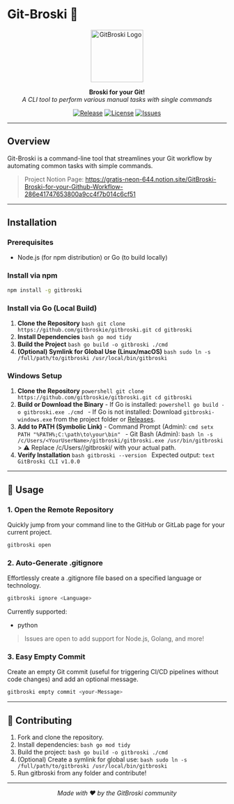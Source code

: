 # Git-Broski 🚀

<p align="center">
  <img src="https://raw.githubusercontent.com/gitbroskie/gitbroski/main/assets/logo.png" alt="GitBroski Logo" width="120"/>
</p>

<p align="center">
  <strong>Broski for your Git!</strong><br>
  <em>A CLI tool to perform various manual tasks with single commands</em>
</p>

<p align="center">
  <a href="https://github.com/gitbroskie/gitbroski/releases"><img src="https://img.shields.io/github/v/release/gitbroskie/gitbroski?style=flat-square" alt="Release"></a>
  <a href="https://github.com/gitbroskie/gitbroski/blob/main/LICENSE.md"><img src="https://img.shields.io/github/license/gitbroskie/gitbroski?style=flat-square" alt="License"></a>
  <a href="https://github.com/gitbroskie/gitbroski/issues"><img src="https://img.shields.io/github/issues/gitbroskie/gitbroski?style=flat-square" alt="Issues"></a>
</p>

---

## Overview

Git-Broski is a command-line tool that streamlines your Git workflow by automating common tasks with simple commands.

> Project Notion Page: https://gratis-neon-644.notion.site/GitBroski-Broski-for-your-Github-Workflow-286e41747653800a9cc4f7b014c6cf51

---

## Installation

### Prerequisites

- Node.js (for npm distribution) or Go (to build locally)

### Install via npm

```bash
npm install -g gitbroski
```

### Install via Go (Local Build)

1. **Clone the Repository**
		```bash
		git clone https://github.com/gitbroskie/gitbroski.git
		cd gitbroski
		```
2. **Install Dependencies**
		```bash
		go mod tidy
		```
3. **Build the Project**
		```bash
		go build -o gitbroski ./cmd
		```
4. **(Optional) Symlink for Global Use (Linux/macOS)**
		```bash
		sudo ln -s /full/path/to/gitbroski /usr/local/bin/gitbroski
		```

### Windows Setup

1. **Clone the Repository**
		```powershell
		git clone https://github.com/gitbroskie/gitbroski.git
		cd gitbroski
		```
2. **Build or Download the Binary**
		- If Go is installed:
			```powershell
			go build -o gitbroski.exe ./cmd
			```
		- If Go is not installed: Download `gitbroski-windows.exe` from the project folder or [Releases](https://github.com/gitbroskie/gitbroski/releases).
3. **Add to PATH (Symbolic Link)**
		- Command Prompt (Admin):
			```cmd
			setx PATH "%PATH%;C:\path\to\your\bin"
			```
		- Git Bash (Admin):
			```bash
			ln -s /c/Users/<YourUserName>/gitbroski/gitbroski.exe /usr/bin/gitbroski
			```
            > ⚠️ Replace /c/Users/<YourUserName>/gitbroski/ with your actual path.
5. **Verify Installation**
		```bash
		gitbroski --version
		```
		Expected output:
		```text
		GitBroski CLI v1.0.0
		```

---

## 🚀 Usage

### 1. Open the Remote Repository

Quickly jump from your command line to the GitHub or GitLab page for your current project.

```bash
gitbroski open
```

### 2. Auto-Generate .gitignore

Effortlessly create a .gitignore file based on a specified language or technology.

```bash
gitbroski ignore <Language>
```

Currently supported:
- python

> Issues are open to add support for Node.js, Golang, and more!

### 3. Easy Empty Commit

Create an empty Git commit (useful for triggering CI/CD pipelines without code changes) and add an optional message.

```bash
gitbroski empty commit <your-Message>
```

---

## 🤝 Contributing

1. Fork and clone the repository.
2. Install dependencies:
		```bash
		go mod tidy
		```
3. Build the project:
		```bash
		go build -o gitbroski ./cmd
		```
4. (Optional) Create a symlink for global use:
		```bash
		sudo ln -s /full/path/to/gitbroski /usr/local/bin/gitbroski
		```
5. Run gitbroski from any folder and contribute!

---

<p align="center">
	<i>Made with ❤️ by the GitBroski community</i>
</p>
